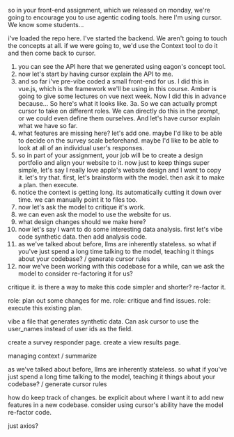 so in your front-end assignment, which we released on monday, we're going to encourage you to use agentic coding tools. here I'm using cursor. We know some students...

i've loaded the repo here. I've started the backend. We aren't going to touch the concepts at all. if we were going to, we'd use the Context tool to do it and then come back to cursor.

1. you can see the API here that we generated using eagon's concept tool.
2. now let's start by having cursor explain the API to me.
3. and so far i've pre-vibe coded a small front-end for us. I did this in vue.js, which is the framework we'll be using in this course. Amber is going to give some lectures on vue next week. Now I did this in advance because... So here's what it looks like. 
3a. So we can actually prompt cursor to take on different roles. We can directly do this in the prompt, or we could even define them ourselves. And let's have cursor explain what we have so far.
4. what features are missing here? let's add one. maybe I'd like to be able to decide on the survey scale beforehand. maybe I'd like to be able to look at all of an individual user's responses.
5. so in part of your assignment, your job will be to create a design portfolio and align your website to it. now just to keep things super simple, let's say I really love apple's website design and I want to copy it. let's try that. first, let's brainstorm with the model. then ask it to make a plan. then execute.
6. notice the context is getting long. its automatically cutting it down over time. we can manually point it to files too.
7. now let's ask the model to critique it's work.
8. we can even ask the model to use the website for us.
9. what design changes should we make here?
10. now let's say I want to do some interesting data analysis. first let's vibe code synthetic data. then add analysis code.
11. as we've talked about before, llms are inherently stateless. so what if you've just spend a long time talking to the model, teaching it things about your codebase? / generate cursor rules
12. now we've been working with this codebase for a while, can we ask the model to consider re-factoring it for us?

critique it. is there a way to make this code simpler and shorter? re-factor it.

role: plan out some changes for me.
role: critique and find issues.
role: execute this existing plan.

vibe a file that generates synthetic data. Can ask cursor to use the user_names instead of user ids as the field.

create a survey responder page.
create a view results page.

managing context
/ summarize

as we've talked about before, llms are inherently stateless. so what if you've just spend a long time talking to the model, teaching it things about your codebase?
/ generate cursor rules

how do keep track of changes. be explicit about where I want it to add new features in a new codebase.
consider using cursor's ability
have the model re-factor code.

just axios?